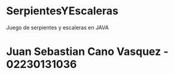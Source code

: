 # SerpientesYEscaleras
Juego de serpientes y escaleras en JAVA

# Juan Sebastian Cano Vasquez - 02230131036
